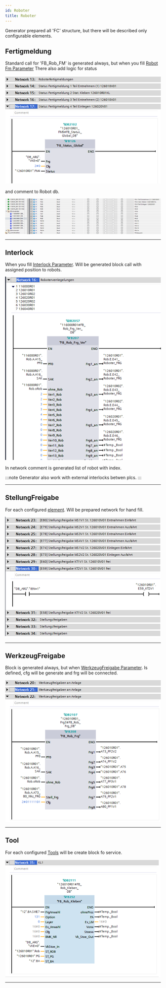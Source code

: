 ```yaml
---
id: Roboter
title: Roboter
---
```


Generator prepared all 'FC' structure, but there will be described only configurable elements.

## Fertigmeldung

Standard call for 'FB_Rob_FM' is generated always, but when you fill [Robot Fm Parameter](../../../configuration/robots/Fertigmeldung)
There also add logic for status

![img](../../../../assets/docs/generation/programBlocks/roboter/LogicFm.jpg)


and comment to Robot db.

![img](../../../../assets/docs/generation/programBlocks/roboter/Fertigmeldung.jpg)

---

## Interlock

When you fill [Interlock Parameter](../../../configuration/robots/Interlock). Will be generated block call with assigned position to robots.

![img](../../../../assets/docs/generation/programBlocks/roboter/Interlock.jpg)

In network comment is generated list of robot with index.

:::note
Generator also work with external interlocks betwen plcs.
:::

---

## StellungFreigabe

For each configured [element](../../../configuration/robots/StellungFreigabe). 
Will be prepared network for hand fill.

![img](../../../../assets/docs/generation/programBlocks/roboter/StellungFreigabe.jpg)

---

## WerkzeugFreigabe

Block is generated always, but when [WerkzeugFreigabe Parameter](../../../configuration/robots/WerkzeugFreigabe).
Is defined, cfg will be generate and frg will be connected.

![img](../../../../assets/docs/generation/programBlocks/roboter/WerkzeugFreigabe.jpg)

---

## Tool

For each configured [Tools](../../../configuration/robots/Tools) will be create block fo service.

![img](../../../../assets/docs/generation/programBlocks/roboter/Tool.jpg)

---
